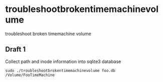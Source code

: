 # troubleshootbrokentimemachinevolume
troubleshoot broken timemachine volume

## Draft 1

Collect path and inode information into sqlite3 database

```shell
sudo ./troubleshootbrokentimemachinevolume foo.db /Volume/FooTimeMachine
```
